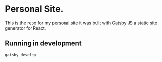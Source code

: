 # Personal Site. 

This is the repo for my [personal site](http://lvrbrtsn.com)
it was built with Gatsby JS a static site generator for React.

## Running in development
`gatsby develop`
